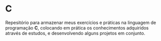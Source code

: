 # C
Repesitório para armazenar meus exercícios e práticas na linguagem de programação **C**, colocando em prática os conhecimentos adquiridos através de estudos, e desenvolvendo alguns projetos em conjunto.

